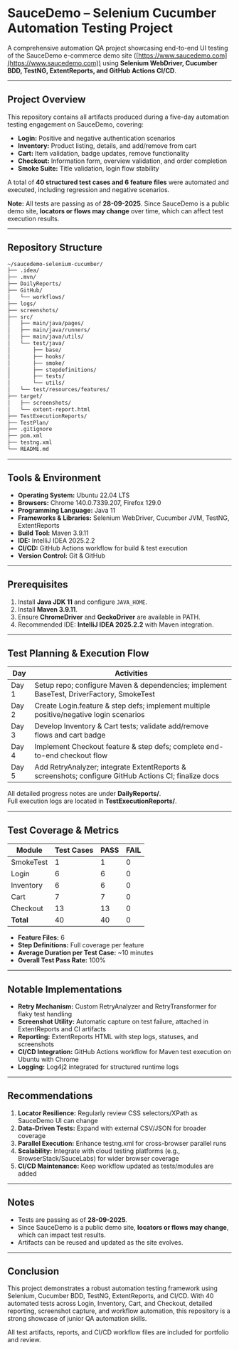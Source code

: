# SauceDemo – Selenium Cucumber Automation Testing Project

A comprehensive automation QA project showcasing end-to-end UI testing of the SauceDemo e-commerce demo site ([https://www.saucedemo.com](https://www.saucedemo.com)) using **Selenium WebDriver, Cucumber BDD, TestNG, ExtentReports, and GitHub Actions CI/CD**.

---

## Project Overview

This repository contains all artifacts produced during a five-day automation testing engagement on SauceDemo, covering:

- **Login:** Positive and negative authentication scenarios
- **Inventory:** Product listing, details, and add/remove from cart
- **Cart:** Item validation, badge updates, remove functionality
- **Checkout:** Information form, overview validation, and order completion
- **Smoke Suite:** Title validation, login flow stability

A total of **40 structured test cases and 6 feature files** were automated and executed, including regression and negative scenarios.

**Note:** All tests are passing as of **28-09-2025**. Since SauceDemo is a public demo site, **locators or flows may change** over time, which can affect test execution results.

---

## Repository Structure

```bash
~/saucedemo-selenium-cucumber/
├── .idea/
├── .mvn/
├── DailyReports/
├── GitHub/
│   └── workflows/
├── logs/
├── screenshots/
├── src/
│   ├── main/java/pages/
│   ├── main/java/runners/
│   ├── main/java/utils/
│   └── test/java/
│       ├── base/
│       ├── hooks/
│       ├── smoke/
│       ├── stepdefinitions/
│       ├── tests/
│       └── utils/
│   └── test/resources/features/
├── target/
│   ├── screenshots/
│   └── extent-report.html
├── TestExecutionReports/
├── TestPlan/
├── .gitignore
├── pom.xml
├── testng.xml
└── README.md
```

---

## Tools & Environment

- **Operating System:** Ubuntu 22.04 LTS
- **Browsers:** Chrome 140.0.7339.207, Firefox 129.0
- **Programming Language:** Java 11
- **Frameworks & Libraries:** Selenium WebDriver, Cucumber JVM, TestNG, ExtentReports
- **Build Tool:** Maven 3.9.11
- **IDE:** IntelliJ IDEA 2025.2.2
- **CI/CD:** GitHub Actions workflow for build & test execution
- **Version Control:** Git & GitHub

---

## Prerequisites

1. Install **Java JDK 11** and configure `JAVA_HOME`.
2. Install **Maven 3.9.11**.
3. Ensure **ChromeDriver** and **GeckoDriver** are available in PATH.
4. Recommended IDE: **IntelliJ IDEA 2025.2.2** with Maven integration.

---

## Test Planning & Execution Flow

| Day    | Activities                                                                                             |
|--------|--------------------------------------------------------------------------------------------------------|
| Day 1  | Setup repo; configure Maven & dependencies; implement BaseTest, DriverFactory, SmokeTest               |
| Day 2  | Create Login.feature & step defs; implement multiple positive/negative login scenarios                  |
| Day 3  | Develop Inventory & Cart tests; validate add/remove flows and cart badge                                |
| Day 4  | Implement Checkout feature & step defs; complete end-to-end checkout flow                               |
| Day 5  | Add RetryAnalyzer; integrate ExtentReports & screenshots; configure GitHub Actions CI; finalize docs    |

All detailed progress notes are under **DailyReports/**.  
Full execution logs are located in **TestExecutionReports/**.

---

## Test Coverage & Metrics

| Module      | Test Cases | PASS | FAIL |
| ----------- | ---------- | ---- | ---- |
| SmokeTest   | 1          | 1    | 0    |
| Login       | 6          | 6    | 0    |
| Inventory   | 6          | 6    | 0    |
| Cart        | 7          | 7    | 0    |
| Checkout    | 13         | 13   | 0    |
| **Total**   | 40         | 40   | 0    |

- **Feature Files:** 6
- **Step Definitions:** Full coverage per feature
- **Average Duration per Test Case:** ~10 minutes
- **Overall Test Pass Rate:** 100%

---

## Notable Implementations

- **Retry Mechanism:** Custom RetryAnalyzer and RetryTransformer for flaky test handling
- **Screenshot Utility:** Automatic capture on test failure, attached in ExtentReports and CI artifacts
- **Reporting:** ExtentReports HTML with step logs, statuses, and screenshots
- **CI/CD Integration:** GitHub Actions workflow for Maven test execution on Ubuntu with Chrome
- **Logging:** Log4j2 integrated for structured runtime logs

---

## Recommendations

1. **Locator Resilience:** Regularly review CSS selectors/XPath as SauceDemo UI can change
2. **Data-Driven Tests:** Expand with external CSV/JSON for broader coverage
3. **Parallel Execution:** Enhance testng.xml for cross-browser parallel runs
4. **Scalability:** Integrate with cloud testing platforms (e.g., BrowserStack/SauceLabs) for wider browser coverage
5. **CI/CD Maintenance:** Keep workflow updated as tests/modules are added

---

## Notes

- Tests are passing as of **28-09-2025**.
- Since SauceDemo is a public demo site, **locators or flows may change**, which can impact test results.
- Artifacts can be reused and updated as the site evolves.

---

## Conclusion

This project demonstrates a robust automation testing framework using Selenium, Cucumber BDD, TestNG, ExtentReports, and CI/CD. With 40 automated tests across Login, Inventory, Cart, and Checkout, detailed reporting, screenshot capture, and workflow automation, this repository is a strong showcase of junior QA automation skills.

All test artifacts, reports, and CI/CD workflow files are included for portfolio and review.